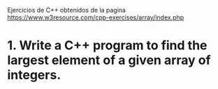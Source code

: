 Ejercicios de C++ obtenidos de la pagina https://www.w3resource.com/cpp-exercises/array/index.php

# 1. Write a C++ program to find the largest element of a given array of integers.
